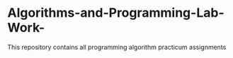 # Algorithms-and-Programming-Lab-Work-
This repository contains all programming algorithm practicum assignments
